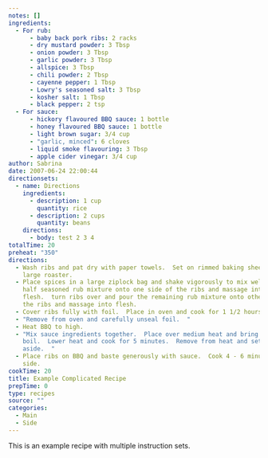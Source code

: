 ```yaml
---
notes: []
ingredients:
  - For rub:
      - baby back pork ribs: 2 racks
      - dry mustard powder: 3 Tbsp
      - onion powder: 3 Tbsp
      - garlic powder: 3 Tbsp
      - allspice: 3 Tbsp
      - chili powder: 2 Tbsp
      - cayenne pepper: 1 Tbsp
      - Lowry's seasoned salt: 3 Tbsp
      - kosher salt: 1 Tbsp
      - black pepper: 2 tsp
  - For sauce:
      - hickory flavoured BBQ sauce: 1 bottle
      - honey flavoured BBQ sauce: 1 bottle
      - light brown sugar: 3/4 cup
      - "garlic, minced": 6 cloves
      - liquid smoke flavouring: 3 Tbsp
      - apple cider vinegar: 3/4 cup
author: Sabrina
date: 2007-06-24 22:00:44
directionsets:
  - name: Directions
    ingredients:
      - description: 1 cup
        quantity: rice
      - description: 2 cups
        quantity: beans
    directions:
      - body: test 2 3 4
totalTime: 20
preheat: "350"
directions:
  - Wash ribs and pat dry with paper towels.  Set on rimmed baking sheet or in a
    large roaster.
  - Place spices in a large ziplock bag and shake vigorously to mix well.  Pour
    half seasoned rub mixture onto one side of the ribs and massage into
    flesh.  turn ribs over and pour the remaining rub mixture onto other side of
    the ribs and massage into flesh.
  - Cover ribs fully with foil.  Place in oven and cook for 1 1/2 hours.
  - "Remove from oven and carefully unseal foil.  "
  - Heat BBQ to high.
  - "Mix sauce ingredients together.  Place over medium heat and bring to a
    boil.  Lower heat and cook for 5 minutes.  Remove from heat and set
    aside.  "
  - Place ribs on BBQ and baste generously with sauce.  Cook 4 - 6 minutes a
    side.
cookTime: 20
title: Example Complicated Recipe
prepTime: 0
type: recipes
source: ""
categories:
  - Main
  - Side
---
```


This is an example recipe with multiple instruction sets.
